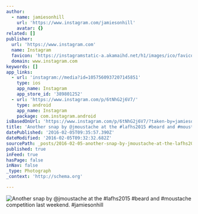 ```yaml
---
author:
  - name: jamiesonhill
    url: 'https://www.instagram.com/jamiesonhill'
    avatar: {}
related: []
publisher:
  url: 'https://www.instagram.com'
  name: Instagram
  favicon: 'https://instagramstatic-a.akamaihd.net/h1/images/ico/favicon.ico/7cdab0872b15.ico'
  domain: www.instagram.com
keywords: []
app_links:
  - url: 'instagram://media?id=1057560937207145851'
    type: ios
    app_name: Instagram
    app_store_id: '389801252'
  - url: 'https://www.instagram.com/p/6tNhG2j6V7/'
    type: android
    app_name: Instagram
    package: com.instagram.android
isBasedOnUrl: 'https://www.instagram.com/p/6tNhG2j6V7/?taken-by=jamiesonhill'
title: 'Another snap by @jmoustache at the #lafhs2015 #beard and #moustache competition last weekend. #jamiesonhill'
datePublished: '2016-02-05T09:35:57.390Z'
dateModified: '2016-02-05T09:32:32.682Z'
sourcePath: _posts/2016-02-05-another-snap-by-jmoustache-at-the-lafhs2015-beard-and-mo.md
published: true
inFeed: true
hasPage: false
inNav: false
_type: Photograph
_context: 'http://schema.org'

---
```

![Another snap by &commat;jmoustache at the &num;lafhs2015 &num;beard and &num;moustache competition last weekend&period; &num;jamiesonhill](https://scontent.cdninstagram.com/t51.2885-15/s480x480/e35/11254077_883826215045335_1759291730_n.jpg)